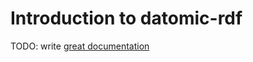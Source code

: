 # Introduction to datomic-rdf

TODO: write [great documentation](http://jacobian.org/writing/great-documentation/what-to-write/)
